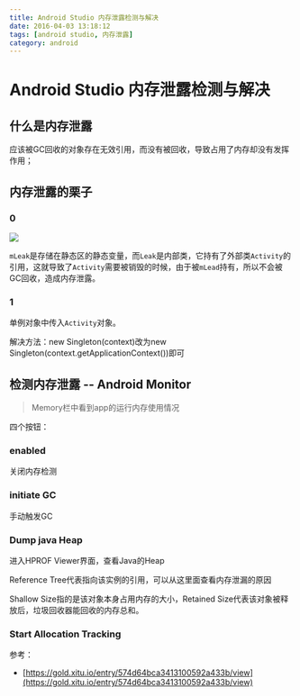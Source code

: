 ```yaml
---
title: Android Studio 内存泄露检测与解决
date: 2016-04-03 13:18:12
tags: [android studio, 内存泄露]
category: android
---
```


# Android Studio 内存泄露检测与解决

## 什么是内存泄露
应该被GC回收的对象存在无效引用，而没有被回收，导致占用了内存却没有发挥作用；

## 内存泄露的栗子

### 0

![](http://ww1.sinaimg.cn/large/006tNc79jw1f4etz0ls28j30hs09874q)

`mLeak`是存储在静态区的静态变量，而`Leak`是内部类，它持有了外部类`Activity`的引用，这就导致了`Activity`需要被销毁的时候，由于被`mLead`持有，所以不会被
GC回收，造成内存泄露。

### 1

单例对象中传入`Activity`对象。

解决方法：new Singleton(context)改为new Singleton(context.getApplicationContext())即可

## 检测内存泄露 -- Android Monitor
>Memory栏中看到app的运行内存使用情况

四个按钮：

###  enabled
关闭内存检测
### initiate GC
手动触发GC
### Dump java Heap
进入HPROF Viewer界面，查看Java的Heap

Reference Tree代表指向该实例的引用，可以从这里面查看内存泄漏的原因

Shallow Size指的是该对象本身占用内存的大小，Retained Size代表该对象被释放后，垃圾回收器能回收的内存总和。
###  Start Allocation Tracking






参考：
- [https://gold.xitu.io/entry/574d64bca3413100592a433b/view](https://gold.xitu.io/entry/574d64bca3413100592a433b/view)
